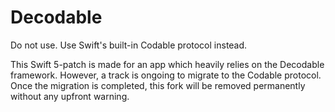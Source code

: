 # Decodable
Do not use. Use Swift's built-in Codable protocol instead.

This Swift 5-patch is made for an app which heavily relies on the Decodable framework. However, a track is ongoing to migrate to the Codable protocol. Once the migration is completed, this fork will be removed permanently without any upfront warning.
